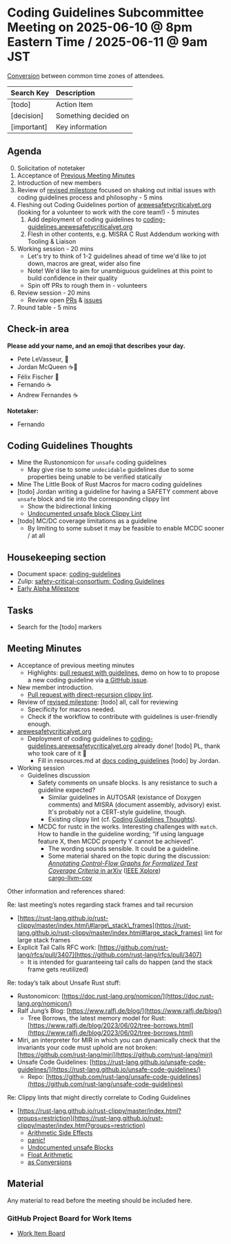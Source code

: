 # Coding Guidelines Subcommittee Meeting on 2025-06-10 @ 8pm Eastern Time / 2025-06-11 @ 9am JST

[Conversion](https://www.worldtimebuddy.com/?qm=1&lid=5,100,2643743,12,1850147,2193733&h=5&date=2025-6-10&sln=20-21&hf=1) between common time zones of attendees.

| Search Key | Description |
| :---- | :---- |
| \[todo\] | Action Item |
| \[decision\] | Something decided on |
| \[important\] | Key information |

## Agenda

0. Solicitation of notetaker  
1. Acceptance of [Previous Meeting Minutes](https://github.com/rustfoundation/safety-critical-rust-consortium/blob/main/subcommittee/coding-guidelines/meetings/2025-06-04/minutes.md)
2. Introduction of new members  
3. Review of [revised milestone](https://github.com/rustfoundation/safety-critical-rust-coding-guidelines/milestone/1) focused on shaking out initial issues with coding guidelines process and philosophy \- 5 mins  
4. Fleshing out Coding Guidelines portion of [arewesafetycriticalyet.org](http://arewesafetycriticalyet.org) (looking for a volunteer to work with the core team\!) \- 5 minutes
   1. Add deployment of coding guidelines to [coding-guidelines.arewesafetycriticalyet.org](http://coding-guidelines.arewesafetycriticalyet.org)
   2. Flesh in other contents, e.g. MISRA C Rust Addendum working with Tooling & Liaison
5. Working session \- 20 mins
   * Let's try to think of 1-2 guidelines ahead of time we'd like to jot down, macros are great, wider also fine  
   * Note\! We'd like to aim for unambiguous guidelines at this point to build confidence in their quality  
   * Spin off PRs to rough them in \- volunteers  
6. Review session - 20 mins
   * Review open [PRs](https://github.com/rustfoundation/safety-critical-rust-coding-guidelines/pulls) & [issues](https://github.com/rustfoundation/safety-critical-rust-coding-guidelines/issues)
7. Round table \- 5 mins

## Check-in area

**Please add your name, and an emoji that describes your day.**

* Pete LeVasseur, 🌃  
* Jordan McQueen ☕🌅  
* Félix Fischer 🍂  
* Fernando ☕  
* Andrew Fernandes ☕

**Notetaker:**

* Fernando 
 
## Coding Guidelines Thoughts

* Mine the Rustonomicon for `unsafe` coding guidelines  
  * May give rise to some `undecidable` guidelines due to some properties being unable to be verified statically  
* Mine The Little Book of Rust Macros for macro coding guidelines  
* \[todo\] Jordan writing a guideline for having a SAFETY comment above `unsafe` block and tie into the corresponding clippy lint  
  * Show the bidirectional linking  
  * [Undocumented unsafe block Clippy Lint](https://rust-lang.github.io/rust-clippy/master/index.html?groups=restriction#undocumented_unsafe_blocks)  
* \[todo\] MC/DC coverage limitations as a guideline  
  * By limiting to some subset it may be feasible to enable MCDC sooner / at all

## Housekeeping section

* Document space: [coding-guidelines](https://github.com/rustfoundation/safety-critical-rust-consortium/tree/main/subcommittee/coding-guidelines)  
* Zulip: [safety-critical-consortium: Coding Guidelines](https://rust-lang.zulipchat.com/#narrow/channel/445688-safety-critical-consortium/topic/Coding.20Guidelines)  
* [Early Alpha Milestone](https://github.com/rustfoundation/safety-critical-rust-coding-guidelines/milestone/1)  

## Tasks

* Search for the \[todo\] markers

## Meeting Minutes

* Acceptance of previous meeting minutes  
  * Highlights: [pull request with guidelines](https://github.com/rustfoundation/safety-critical-rust-coding-guidelines/pull/127), demo on how to to propose a new coding guideline via [a GitHub issue](https://github.com/rustfoundation/safety-critical-rust-coding-guidelines/issues/new?template=CODING-GUIDELINE.yml).  
* New member introduction.  
  * [Pull request with direct-recursion clippy lint](https://github.com/rust-lang/rust-clippy/pull/15006).  
* Review of [revised milestone](https://github.com/rustfoundation/safety-critical-rust-coding-guidelines/milestone/1): [todo] all, call for reviewing
  * Specificity for macros needed.  
  * Check if the workflow to contribute with guidelines is user-friendly enough.  
* [arewesafetycriticalyet.org](http://arewesafetycriticalyet.org)  
  * Deployment of coding guidelines to [coding-guidelines.arewesafetycriticalyet.org](http://coding-guidelines.arewesafetycriticalyet.org) already done\! [todo] PL, thank who took care of it 💌
    * Fill in resources.md at [docs coding\_guidelines](https://github.com/rustfoundation/safety-critical-rust-consortium/tree/main/arewesafetycriticalyet.org/docs/coding_guidelines) \[todo\] by Jordan.  
* Working session  
  * Guidelines discussion  
    * Safety comments on unsafe blocks. Is any resistance to such a guideline expected?  
      * Similar guidelines in AUTOSAR (existance of Doxygen comments) and MISRA (document assembly, advisory) exist. It's probably not a CERT-style guideline, though. 
      * Existing clippy lint (cf. [Coding Guidelines Thoughts](#coding-guidelines-thoughts)).  
    * MCDC for rustc in the works. Interesting challenges with `match`. How to handle in the guideline wording; “if using language feature X, then MCDC property Y cannot be achieved”.  
      * The wording sounds sensible. It could be a guideline.
      * Some material shared on the topic during the discussion:  
        [_Annotating Control-Flow Graphs for Formalized Test Coverage Criteria_ in arXiv](https://arxiv.org/abs/2407.04144v1) ([IEEE Xplore](https://ieeexplore.ieee.org/document/10675739))  
        [cargo-llvm-cov](https://crates.io/crates/cargo-llvm-cov)
 
Other information and references shared:

Re: last meeting’s notes regarding stack frames and tail recursion

* [https://rust-lang.github.io/rust-clippy/master/index.html\#large\_stack\_frames](https://rust-lang.github.io/rust-clippy/master/index.html#large_stack_frames) lint for large stack frames  
* Explicit Tail Calls RFC work: [https://github.com/rust-lang/rfcs/pull/3407](https://github.com/rust-lang/rfcs/pull/3407)   
  * It is intended for guaranteeing tail calls do happen (and the stack frame gets reutilized) 

Re: today’s talk about Unsafe Rust stuff:

* Rustonomicon: [https://doc.rust-lang.org/nomicon/](https://doc.rust-lang.org/nomicon/)  
* Ralf Jung’s Blog: [https://www.ralfj.de/blog/](https://www.ralfj.de/blog/)  
  * Tree Borrows, the latest memory model for Rust: [https://www.ralfj.de/blog/2023/06/02/tree-borrows.html](https://www.ralfj.de/blog/2023/06/02/tree-borrows.html)  
* Miri, an interpreter for MIR in which you can dynamically check that the invariants your code must uphold are not broken: [https://github.com/rust-lang/miri](https://github.com/rust-lang/miri)   
* Unsafe Code Guidelines: [https://rust-lang.github.io/unsafe-code-guidelines/](https://rust-lang.github.io/unsafe-code-guidelines/)  
  * Repo: [https://github.com/rust-lang/unsafe-code-guidelines](https://github.com/rust-lang/unsafe-code-guidelines)

Re: Clippy lints that might directly correlate to Coding Guidelines

* [https://rust-lang.github.io/rust-clippy/master/index.html?groups=restriction](https://rust-lang.github.io/rust-clippy/master/index.html?groups=restriction)  
  * [Arithmetic Side Effects](https://rust-lang.github.io/rust-clippy/master/index.html?groups=restriction#arithmetic_side_effects)  
  * [panic\!](https://rust-lang.github.io/rust-clippy/master/index.html?groups=restriction#panic)  
  * [Undocumented unsafe Blocks](https://rust-lang.github.io/rust-clippy/master/index.html?groups=restriction#undocumented_unsafe_blocks)  
  * [Float Arithmetic](https://rust-lang.github.io/rust-clippy/master/index.html?groups=restriction#float_arithmetic)  
  * [as Conversions](https://rust-lang.github.io/rust-clippy/master/index.html?groups=restriction#as_conversions)


## Material

Any material to read before the meeting should be included here.

### GitHub Project Board for Work Items

* [Work Item Board](https://github.com/orgs/rustfoundation/projects/1)  
